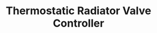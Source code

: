 ---
date_added: 2020-07-12
vendor: Shojzj
model: 378RT 
title: Thermostatic Radiator Valve Controller
zigbeemodel:  ['kud7u2l','TS0601']
category: hvac
supports: temperature, thermostat, battery
mlink: 
link: https://www.aliexpress.com/item/4001043738901.html
link2: 
compatible: [z2m,iob]
---